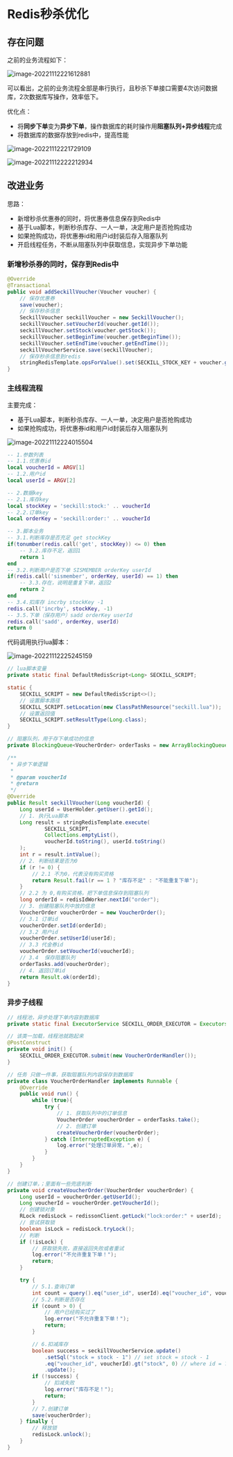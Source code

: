 



# Redis秒杀优化





## 存在问题

之前的业务流程如下：

![image-20221112221612881](21_redis秒杀优化/image-20221112221612881.png)

可以看出，之前的业务流程全部是串行执行，且秒杀下单接口需要4次访问数据库，2次数据库写操作，效率低下。

优化点：

- 将**同步下单**变为**异步下单**，操作数据库的耗时操作用**阻塞队列+异步线程**完成
- 将数据库的数据存放到redis中，提高性能

![image-20221112221729109](21_redis秒杀优化/image-20221112221729109.png)

![image-20221112222212934](21_redis秒杀优化/image-20221112222212934.png)





## 改进业务



思路：

- 新增秒杀优惠券的同时，将优惠券信息保存到Redis中
- 基于Lua脚本，判断秒杀库存、一人一单，决定用户是否抢购成功
- 如果抢购成功，将优惠券id和用户id封装后存入阻塞队列
- 开启线程任务，不断从阻塞队列中获取信息，实现异步下单功能



### 新增秒杀券的同时，保存到Redis中

```java
@Override
@Transactional
public void addSeckillVoucher(Voucher voucher) {
    // 保存优惠券
    save(voucher);
    // 保存秒杀信息
    SeckillVoucher seckillVoucher = new SeckillVoucher();
    seckillVoucher.setVoucherId(voucher.getId());
    seckillVoucher.setStock(voucher.getStock());
    seckillVoucher.setBeginTime(voucher.getBeginTime());
    seckillVoucher.setEndTime(voucher.getEndTime());
    seckillVoucherService.save(seckillVoucher);
    // 保存秒杀信息到redis
    stringRedisTemplate.opsForValue().set(SECKILL_STOCK_KEY + voucher.getId(), voucher.getStock().toString());
}
```



### 主线程流程

主要完成：

- 基于Lua脚本，判断秒杀库存、一人一单，决定用户是否抢购成功
- 如果抢购成功，将优惠券id和用户id封装后存入阻塞队列

![image-20221112224015504](21_redis秒杀优化/image-20221112224015504.png)

```lua
-- 1.参数列表
-- 1.1.优惠券id
local voucherId = ARGV[1]
-- 1.2.用户id
local userId = ARGV[2]

-- 2.数据key
-- 2.1.库存key
local stockKey = 'seckill:stock:' .. voucherId
-- 2.2.订单key
local orderKey = 'seckill:order:' .. voucherId

-- 3.脚本业务
-- 3.1.判断库存是否充足 get stockKey
if(tonumber(redis.call('get', stockKey)) <= 0) then
    -- 3.2.库存不足，返回1
    return 1
end
-- 3.2.判断用户是否下单 SISMEMBER orderKey userId
if(redis.call('sismember', orderKey, userId) == 1) then
    -- 3.3.存在，说明是重复下单，返回2
    return 2
end
-- 3.4.扣库存 incrby stockKey -1
redis.call('incrby', stockKey, -1)
-- 3.5.下单（保存用户）sadd orderKey userId
redis.call('sadd', orderKey, userId)
return 0
```

代码调用执行lua脚本：

![image-20221112225245159](21_redis秒杀优化/image-20221112225245159.png)

```java
// lua脚本变量
private static final DefaultRedisScript<Long> SECKILL_SCRIPT;

static {
	SECKILL_SCRIPT = new DefaultRedisScript<>();
	// 设置脚本路径
	SECKILL_SCRIPT.setLocation(new ClassPathResource("seckill.lua"));
	// 设置返回值
	SECKILL_SCRIPT.setResultType(Long.class);
}

// 阻塞队列，用于存下单成功的信息
private BlockingQueue<VoucherOrder> orderTasks = new ArrayBlockingQueue<>(1024 * 1024);

/**
 * 异步下单逻辑
 *
 * @param voucherId
 * @return
 */
@Override
public Result seckillVoucher(Long voucherId) {
	Long userId = UserHolder.getUser().getId();
	// 1. 执行Lua脚本
	Long result = stringRedisTemplate.execute(
			SECKILL_SCRIPT,
			Collections.emptyList(),
			voucherId.toString(), userId.toString()
	);
	int r = result.intValue();
	// 2. 判断结果是否为0
	if (r != 0) {
		// 2.1 不为0，代表没有购买资格
		return Result.fail(r == 1 ? "库存不足" : "不能重复下单");
	}
	// 2.2 为 0,有购买资格，把下单信息保存到阻塞队列
	long orderId = redisIdWorker.nextId("order");
	// 3. 创建阻塞队列中放的信息
	VoucherOrder voucherOrder = new VoucherOrder();
	// 3.1 订单id
	voucherOrder.setId(orderId);
	// 3.2 用户id
	voucherOrder.setUserId(userId);
	// 3.3 代金券id
	voucherOrder.setVoucherId(voucherId);
	// 3.4  保存阻塞队列
	orderTasks.add(voucherOrder);
	// 4. 返回订单id
	return Result.ok(orderId);
}
```



### 异步子线程

```java
// 线程池，异步处理下单内容到数据库
private static final ExecutorService SECKILL_ORDER_EXECUTOR = Executors.newSingleThreadExecutor();

// 该类一加载，线程池就跑起来
@PostConstruct
private void init() {
    SECKILL_ORDER_EXECUTOR.submit(new VoucherOrderHandler());
}

// 任务 只做一件事，获取阻塞队列内容保存到数据库
private class VoucherOrderHandler implements Runnable {
    @Override
    public void run() {
        while (true){
            try {
                // 1. 获取队列中的订单信息
                VoucherOrder voucherOrder = orderTasks.take();
                // 2. 创建订单
                createVoucherOrder(voucherOrder);
            } catch (InterruptedException e) {
                log.error("处理订单异常，",e);
            }
        }
    }
}

// 创建订单，；里面有一些兜底判断
private void createVoucherOrder(VoucherOrder voucherOrder) {
    Long userId = voucherOrder.getUserId();
    Long voucherId = voucherOrder.getVoucherId();
    // 创建锁对象
    RLock redisLock = redissonClient.getLock("lock:order:" + userId);
    // 尝试获取锁
    boolean isLock = redisLock.tryLock();
    // 判断
    if (!isLock) {
        // 获取锁失败，直接返回失败或者重试
        log.error("不允许重复下单！");
        return;
    }

    try {
        // 5.1.查询订单
        int count = query().eq("user_id", userId).eq("voucher_id", voucherId).count();
        // 5.2.判断是否存在
        if (count > 0) {
            // 用户已经购买过了
            log.error("不允许重复下单！");
            return;
        }

        // 6.扣减库存
        boolean success = seckillVoucherService.update()
            .setSql("stock = stock - 1") // set stock = stock - 1
            .eq("voucher_id", voucherId).gt("stock", 0) // where id = ? and stock > 0
            .update();
        if (!success) {
            // 扣减失败
            log.error("库存不足！");
            return;
        }
        // 7.创建订单
        save(voucherOrder);
    } finally {
        // 释放锁
        redisLock.unlock();
    }
}
```





